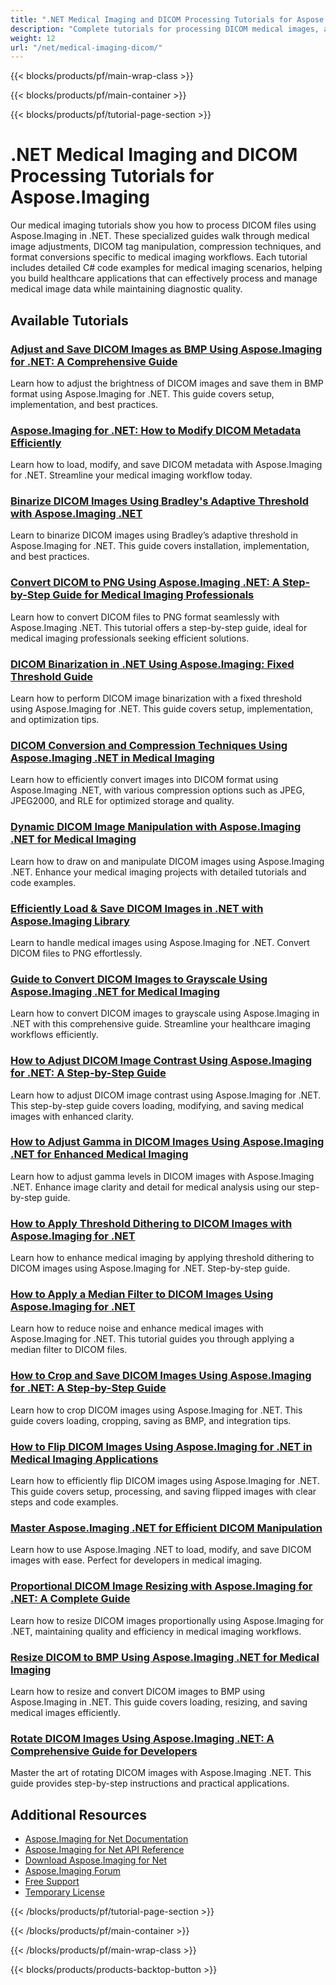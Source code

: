 ```yaml
---
title: ".NET Medical Imaging and DICOM Processing Tutorials for Aspose.Imaging"
description: "Complete tutorials for processing DICOM medical images, adjustments, and specialized medical imaging operations with Aspose.Imaging for .NET."
weight: 12
url: "/net/medical-imaging-dicom/"
---
```


{{< blocks/products/pf/main-wrap-class >}}

{{< blocks/products/pf/main-container >}}

{{< blocks/products/pf/tutorial-page-section >}}
# .NET Medical Imaging and DICOM Processing Tutorials for Aspose.Imaging

Our medical imaging tutorials show you how to process DICOM files using Aspose.Imaging in .NET. These specialized guides walk through medical image adjustments, DICOM tag manipulation, compression techniques, and format conversions specific to medical imaging workflows. Each tutorial includes detailed C# code examples for medical imaging scenarios, helping you build healthcare applications that can effectively process and manage medical image data while maintaining diagnostic quality.

## Available Tutorials

### [Adjust and Save DICOM Images as BMP Using Aspose.Imaging for .NET&#58; A Comprehensive Guide](./adjust-dicom-brightness-save-as-bmp-aspose-imaging-net/)
Learn how to adjust the brightness of DICOM images and save them in BMP format using Aspose.Imaging for .NET. This guide covers setup, implementation, and best practices.

### [Aspose.Imaging for .NET&#58; How to Modify DICOM Metadata Efficiently](./aspose-imaging-dotnet-modify-dicom-metadata/)
Learn how to load, modify, and save DICOM metadata with Aspose.Imaging for .NET. Streamline your medical imaging workflow today.

### [Binarize DICOM Images Using Bradley's Adaptive Threshold with Aspose.Imaging .NET](./dicom-binarization-bradleys-adaptive-threshold-aspose-imaging-net/)
Learn to binarize DICOM images using Bradley’s adaptive threshold in Aspose.Imaging for .NET. This guide covers installation, implementation, and best practices.

### [Convert DICOM to PNG Using Aspose.Imaging .NET&#58; A Step-by-Step Guide for Medical Imaging Professionals](./convert-dicom-to-png-aspose-imaging-net-tutorial/)
Learn how to convert DICOM files to PNG format seamlessly with Aspose.Imaging .NET. This tutorial offers a step-by-step guide, ideal for medical imaging professionals seeking efficient solutions.

### [DICOM Binarization in .NET Using Aspose.Imaging&#58; Fixed Threshold Guide](./dicom-binarization-fixed-threshold-aspose-imaging-dotnet/)
Learn how to perform DICOM image binarization with a fixed threshold using Aspose.Imaging for .NET. This guide covers setup, implementation, and optimization tips.

### [DICOM Conversion and Compression Techniques Using Aspose.Imaging .NET in Medical Imaging](./dicom-conversion-compression-aspose-imaging-dotnet/)
Learn how to efficiently convert images into DICOM format using Aspose.Imaging .NET, with various compression options such as JPEG, JPEG2000, and RLE for optimized storage and quality.

### [Dynamic DICOM Image Manipulation with Aspose.Imaging .NET for Medical Imaging](./dynamic-dicom-image-manipulation-aspose-imaging-net/)
Learn how to draw on and manipulate DICOM images using Aspose.Imaging .NET. Enhance your medical imaging projects with detailed tutorials and code examples.

### [Efficiently Load & Save DICOM Images in .NET with Aspose.Imaging Library](./load-save-dicom-images-aspose-imaging-net/)
Learn to handle medical images using Aspose.Imaging for .NET. Convert DICOM files to PNG effortlessly.

### [Guide to Convert DICOM Images to Grayscale Using Aspose.Imaging .NET for Medical Imaging](./convert-dicom-images-to-grayscale-using-aspose-imaging-net/)
Learn how to convert DICOM images to grayscale using Aspose.Imaging in .NET with this comprehensive guide. Streamline your healthcare imaging workflows efficiently.

### [How to Adjust DICOM Image Contrast Using Aspose.Imaging for .NET&#58; A Step-by-Step Guide](./adjust-dicom-image-contrast-aspose-imaging-net/)
Learn how to adjust DICOM image contrast using Aspose.Imaging for .NET. This step-by-step guide covers loading, modifying, and saving medical images with enhanced clarity.

### [How to Adjust Gamma in DICOM Images Using Aspose.Imaging .NET for Enhanced Medical Imaging](./adjust-gamma-dicom-aspose-imaging-dotnet/)
Learn how to adjust gamma levels in DICOM images with Aspose.Imaging .NET. Enhance image clarity and detail for medical analysis using our step-by-step guide.

### [How to Apply Threshold Dithering to DICOM Images with Aspose.Imaging for .NET](./apply-threshold-dithering-dicom-images-aspose-imaging-net/)
Learn how to enhance medical imaging by applying threshold dithering to DICOM images using Aspose.Imaging for .NET. Step-by-step guide.

### [How to Apply a Median Filter to DICOM Images Using Aspose.Imaging for .NET](./apply-median-filter-dicom-image-aspose-imaging-net/)
Learn how to reduce noise and enhance medical images with Aspose.Imaging for .NET. This tutorial guides you through applying a median filter to DICOM files.

### [How to Crop and Save DICOM Images Using Aspose.Imaging for .NET&#58; A Step-by-Step Guide](./crop-save-dicom-images-aspose-imaging-net/)
Learn how to crop DICOM images using Aspose.Imaging for .NET. This guide covers loading, cropping, saving as BMP, and integration tips.

### [How to Flip DICOM Images Using Aspose.Imaging for .NET in Medical Imaging Applications](./flip-dicom-images-using-aspose-imaging-for-net/)
Learn how to efficiently flip DICOM images using Aspose.Imaging for .NET. This guide covers setup, processing, and saving flipped images with clear steps and code examples.

### [Master Aspose.Imaging .NET for Efficient DICOM Manipulation](./aspose-imaging-net-dicom-manipulation-guide/)
Learn how to use Aspose.Imaging .NET to load, modify, and save DICOM images with ease. Perfect for developers in medical imaging.

### [Proportional DICOM Image Resizing with Aspose.Imaging for .NET&#58; A Complete Guide](./resize-dicom-images-proportionally-aspose-imaging-net/)
Learn how to resize DICOM images proportionally using Aspose.Imaging for .NET, maintaining quality and efficiency in medical imaging workflows.

### [Resize DICOM to BMP Using Aspose.Imaging .NET for Medical Imaging](./resize-dicom-bmp-aspose-imaging-net/)
Learn how to resize and convert DICOM images to BMP using Aspose.Imaging in .NET. This guide covers loading, resizing, and saving medical images efficiently.

### [Rotate DICOM Images Using Aspose.Imaging .NET&#58; A Comprehensive Guide for Developers](./rotate-dicom-images-aspose-imaging-net/)
Master the art of rotating DICOM images with Aspose.Imaging .NET. This guide provides step-by-step instructions and practical applications.

## Additional Resources

- [Aspose.Imaging for Net Documentation](https://docs.aspose.com/imaging/net/)
- [Aspose.Imaging for Net API Reference](https://reference.aspose.com/imaging/net/)
- [Download Aspose.Imaging for Net](https://releases.aspose.com/imaging/net/)
- [Aspose.Imaging Forum](https://forum.aspose.com/c/imaging)
- [Free Support](https://forum.aspose.com/)
- [Temporary License](https://purchase.aspose.com/temporary-license/)

{{< /blocks/products/pf/tutorial-page-section >}}

{{< /blocks/products/pf/main-container >}}

{{< /blocks/products/pf/main-wrap-class >}}

{{< blocks/products/products-backtop-button >}}